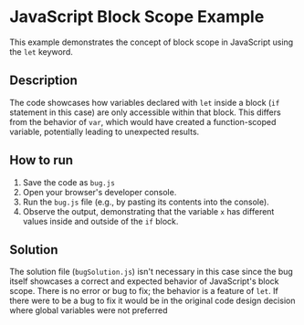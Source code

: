 # JavaScript Block Scope Example

This example demonstrates the concept of block scope in JavaScript using the `let` keyword.

## Description

The code showcases how variables declared with `let` inside a block (`if` statement in this case) are only accessible within that block. This differs from the behavior of `var`, which would have created a function-scoped variable, potentially leading to unexpected results.

## How to run

1. Save the code as `bug.js`
2. Open your browser's developer console.
3. Run the `bug.js` file (e.g., by pasting its contents into the console). 
4. Observe the output, demonstrating that the variable `x` has different values inside and outside of the `if` block.

## Solution

The solution file (`bugSolution.js`) isn't necessary in this case since the bug itself showcases a correct and expected behavior of JavaScript's block scope.  There is no error or bug to fix; the behavior is a feature of `let`. If there were to be a bug to fix it would be in the original code design decision where global variables were not preferred